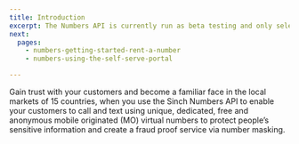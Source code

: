 ```yaml
---
title: Introduction
excerpt: The Numbers API is currently run as beta testing and only selected customers will have access to this feature. If you want to participate in this testing, please reach out to [Tobias.Sellberg@sinch.com](mailto:Tobias.Sellberg@sinch.com)
next:
  pages:
    - numbers-getting-started-rent-a-number
    - numbers-using-the-self-serve-portal

---
```

Gain trust with your customers and become a familiar face in the local markets of 15 countries, when you use the Sinch Numbers API to enable your customers to call and text using unique, dedicated, free and anonymous mobile originated (MO) virtual numbers to protect people’s sensitive information and create a fraud proof service via number masking.
